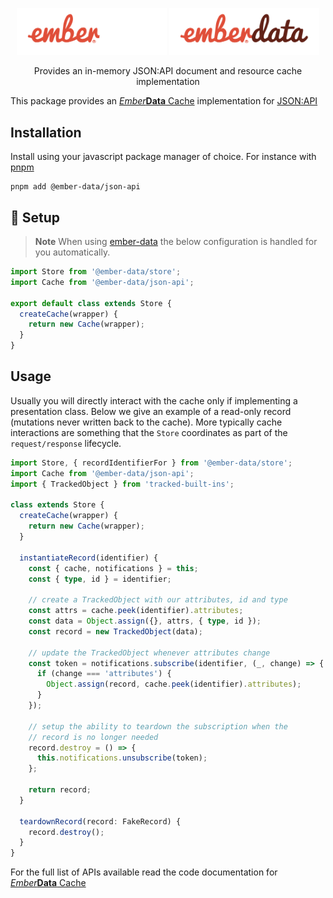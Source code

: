 <p align="center">
  <img
    class="project-logo"
    src="./ember-data-logo-dark.svg#gh-dark-mode-only"
    alt="EmberData RequestManager"
    width="240px"
    title="EmberData RequestManager"
    />
  <img
    class="project-logo"
    src="./ember-data-logo-light.svg#gh-light-mode-only"
    alt="EmberData RequestManager"
    width="240px"
    title="EmberData RequestManager"
    />
</p>

<p align="center">Provides an in-memory JSON:API document and resource cache implementation</p>

This package provides an [*Ember***Data** Cache](https://github.com/emberjs/data/blob/main/ember-data-types/cache/cache.ts) implementation for [JSON:API](https://jsonapi.org/)

## Installation

Install using your javascript package manager of choice. For instance with [pnpm](https://pnpm.io/)

```no-highlight
pnpm add @ember-data/json-api
```

## 🚀 Setup

> **Note** When using [ember-data](https://github.com/emberjs/data/blob/main/packages/-ember-data) the below
> configuration is handled for you automatically.

```ts
import Store from '@ember-data/store';
import Cache from '@ember-data/json-api';

export default class extends Store {
  createCache(wrapper) {
    return new Cache(wrapper);
  }
}
```

## Usage

Usually you will directly interact with the cache only if implementing a presentation class. Below we
give an example of a read-only record (mutations never written back to the cache). More typically cache
interactions are something that the `Store` coordinates as part of the `request/response` lifecycle.

```ts
import Store, { recordIdentifierFor } from '@ember-data/store';
import Cache from '@ember-data/json-api';
import { TrackedObject } from 'tracked-built-ins';

class extends Store {
  createCache(wrapper) {
    return new Cache(wrapper);
  }

  instantiateRecord(identifier) {
    const { cache, notifications } = this;
    const { type, id } = identifier;

    // create a TrackedObject with our attributes, id and type
    const attrs = cache.peek(identifier).attributes;
    const data = Object.assign({}, attrs, { type, id });
    const record = new TrackedObject(data);

    // update the TrackedObject whenever attributes change
    const token = notifications.subscribe(identifier, (_, change) => {
      if (change === 'attributes') {
        Object.assign(record, cache.peek(identifier).attributes);
      }
    });

    // setup the ability to teardown the subscription when the
    // record is no longer needed
    record.destroy = () => {
      this.notifications.unsubscribe(token);
    };

    return record;
  }

  teardownRecord(record: FakeRecord) {
    record.destroy();
  }
}
```

For the full list of APIs available read the code documentation for [*Ember***Data** Cache](https://github.com/emberjs/data/blob/main/ember-data-types/cache/cache.ts)
